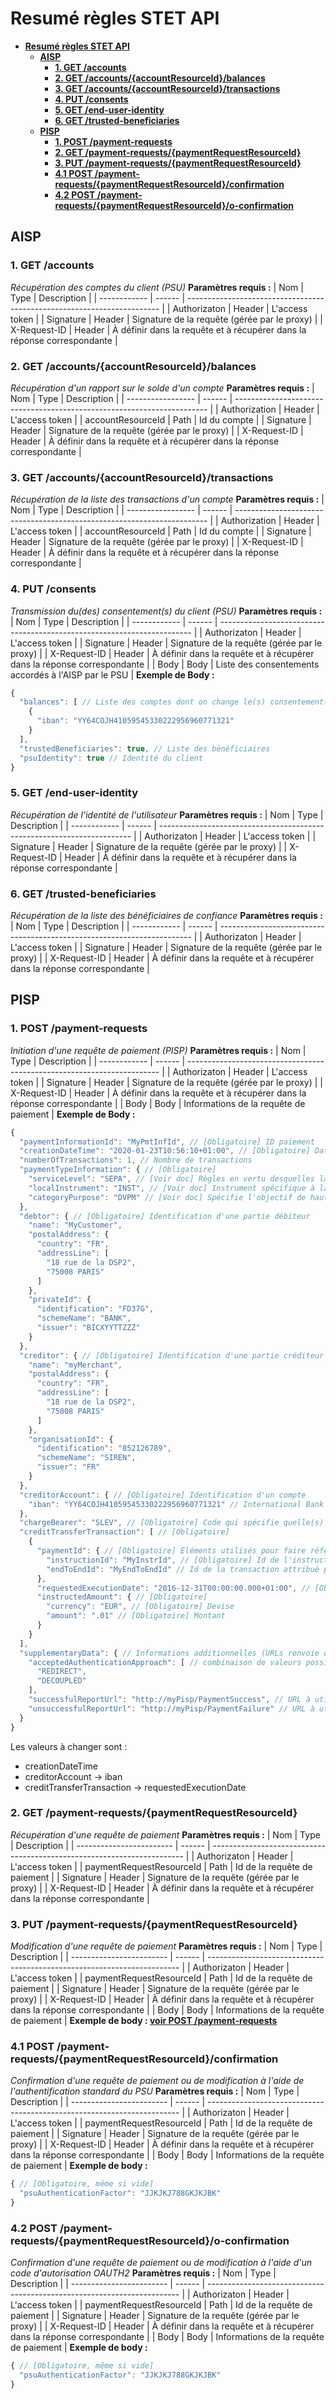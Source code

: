 # **Resumé règles STET API**


- [**Resumé règles STET API**](#resum%c3%a9-r%c3%a8gles-stet-api)
  - [**AISP**](#aisp)
    - [**1. GET /accounts**](#1-get-accounts)
    - [**2. GET /accounts/{accountResourceId}/balances**](#2-get-accountsaccountresourceidbalances)
    - [**3. GET /accounts/{accountResourceId}/transactions**](#3-get-accountsaccountresourceidtransactions)
    - [**4. PUT /consents**](#4-put-consents)
    - [**5. GET /end-user-identity**](#5-get-end-user-identity)
    - [**6. GET /trusted-beneficiaries**](#6-get-trusted-beneficiaries)
  - [**PISP**](#pisp)
    - [**1. POST /payment-requests**](#1-post-payment-requests)
    - [**2. GET /payment-requests/{paymentRequestResourceId}**](#2-get-payment-requestspaymentrequestresourceid)
    - [**3. PUT /payment-requests/{paymentRequestResourceId}**](#3-put-payment-requestspaymentrequestresourceid)
    - [**4.1 POST /payment-requests/{paymentRequestResourceId}/confirmation**](#41-post-payment-requestspaymentrequestresourceidconfirmation)
    - [**4.2 POST /payment-requests/{paymentRequestResourceId}/o-confirmation**](#42-post-payment-requestspaymentrequestresourceido-confirmation)


## **AISP**
### **1. GET /accounts**
*Récupération des comptes du client (PSU)*
**Paramètres requis :**
| Nom          | Type   | Description                                                             |
| ------------ | ------ | ----------------------------------------------------------------------- |
| Authorizaton | Header | L'access token                                                          |
| Signature    | Header | Signature de la requête (gérée par le proxy)                            |
| X-Request-ID | Header | À définir dans la requête et à récupérer dans la réponse correspondante |

### **2. GET /accounts/{accountResourceId}/balances**
*Récupération d'un rapport sur le solde d'un compte*
**Paramètres requis :**
| Nom               | Type   | Description                                                             |
| ----------------- | ------ | ----------------------------------------------------------------------- |
| Authorization     | Header | L'access token                                                          |
| accountResourceId | Path   | Id du compte                                                            |
| Signature         | Header | Signature de la requête (gérée par le proxy)                            |
| X-Request-ID      | Header | À définir dans la requête et à récupérer dans la réponse correspondante |

### **3. GET /accounts/{accountResourceId}/transactions**
*Récupération de la liste des transactions d'un compte*
**Paramètres requis :**
| Nom               | Type   | Description                                                             |
| ----------------- | ------ | ----------------------------------------------------------------------- |
| Authorization     | Header | L'access token                                                          |
| accountResourceId | Path   | Id du compte                                                            |
| Signature         | Header | Signature de la requête (gérée par le proxy)                            |
| X-Request-ID      | Header | À définir dans la requête et à récupérer dans la réponse correspondante |

### **4. PUT /consents**
*Transmission du(des) consentement(s) du client (PSU)*
**Paramètres requis :**
| Nom          | Type   | Description                                                             |
| ------------ | ------ | ----------------------------------------------------------------------- |
| Authorizaton | Header | L'access token                                                          |
| Signature    | Header | Signature de la requête (gérée par le proxy)                            |
| X-Request-ID | Header | À définir dans la requête et à récupérer dans la réponse correspondante |
| Body         | Body   | Liste des consentements accordés à l'AISP par le PSU                    |
**Exemple de Body :**
```js
{
  "balances": [ // Liste des comptes dont on change le(s) consentement(s)
    {
      "iban": "YY64COJH41059545330222956960771321"
    }
  ],
  "trustedBeneficiaries": true, // Liste des bénéficiaires
  "psuIdentity": true // Identité du client
}
```

### **5. GET /end-user-identity**
*Récupération de l'identité de l'utilisateur*
**Paramètres requis :**
| Nom          | Type   | Description                                                             |
| ------------ | ------ | ----------------------------------------------------------------------- |
| Authorizaton | Header | L'access token                                                          |
| Signature    | Header | Signature de la requête (gérée par le proxy)                            |
| X-Request-ID | Header | À définir dans la requête et à récupérer dans la réponse correspondante |

### **6. GET /trusted-beneficiaries**
*Récupération de la liste des bénéficiaires de confiance*
**Paramètres requis :**
| Nom          | Type   | Description                                                             |
| ------------ | ------ | ----------------------------------------------------------------------- |
| Authorizaton | Header | L'access token                                                          |
| Signature    | Header | Signature de la requête (gérée par le proxy)                            |
| X-Request-ID | Header | À définir dans la requête et à récupérer dans la réponse correspondante |


## **PISP**
### **1. POST /payment-requests**
*Initiation d'une requête de paiement (PISP)*
**Paramètres requis :**
| Nom          | Type   | Description                                                             |
| ------------ | ------ | ----------------------------------------------------------------------- |
| Authorizaton | Header | L'access token                                                          |
| Signature    | Header | Signature de la requête (gérée par le proxy)                            |
| X-Request-ID | Header | À définir dans la requête et à récupérer dans la réponse correspondante |
| Body         | Body   | Informations de la requête de paiement                                  |
**Exemple de Body :**
```js
{
  "paymentInformationId": "MyPmtInfId", // [Obligatoire] ID paiement
  "creationDateTime": "2020-01-23T10:56:10+01:00", // [Obligatoire] Date de création du paiement
  "numberOfTransactions": 1, // Nombre de transactions
  "paymentTypeInformation": { // [Obligatoire]
    "serviceLevel": "SEPA", // [Voir doc] Règles en vertu desquelles la transaction doit être traitée, seul "SEPA" est autorisé
    "localInstrument": "INST", // [Voir doc] Instrument spécifique à la communauté des utilisateurs, "INST" pour demander un paiement instantané SEPA
    "categoryPurpose": "DVPM" // [Voir doc] Spécifie l'objectif de haut niveau de l'instruction. (CASH, CORT, DVPM, INTC, TREA)
  },
  "debtor": { // [Obligatoire] Identification d'une partie débiteur
    "name": "MyCustomer",
    "postalAddress": {
      "country": "FR",
      "addressLine": [
        "18 rue de la DSP2",
        "75008 PARIS"
      ]
    },
    "privateId": {
      "identification": "FD37G",
      "schemeName": "BANK",
      "issuer": "BICXYYTTZZZ"
    }
  },
  "creditor": { // [Obligatoire] Identification d'une partie créditeur [Obligatoire]
    "name": "myMerchant",
    "postalAddress": {
      "country": "FR",
      "addressLine": [
        "18 rue de la DSP2",
        "75008 PARIS"
      ]
    },
    "organisationId": {
      "identification": "852126789",
      "schemeName": "SIREN",
      "issuer": "FR"
    }
  },
  "creditorAccount": { // [Obligatoire] Identification d'un compte
    "iban": "YY64COJH41059545330222956960771321" // International Bank Account Number
  },
  "chargeBearer": "SLEV", // [Obligatoire] Code qui spécifie quelle(s) partie(s) supporteront les frais de traitement de l'opération de paiement (DEBT, CRED, SHAR, SLEV)
  "creditTransferTransaction": [ // [Obligatoire]
    {
      "paymentId": { // [Obligatoire] Éléments utilisés pour faire référence à une instruction de paiement
        "instructionId": "MyInstrId", // [Obligatoire] Id de l'instruction de paiement partagé entre le PISP et l'ASPSP
        "endToEndId": "MyEndToEndId" // Id de la transaction attribué par la partie initiatrice 
      },
      "requestedExecutionDate": "2016-12-31T00:00:00.000+01:00", // [Obligatoire] Date de débit du compte du débiteur
      "instructedAmount": { // [Obligatoire]
        "currency": "EUR", // [Obligatoire] Devise
        "amount": ".01" // [Obligatoire] Montant
      }
    }
  ],
  "supplementaryData": { // Informations additionnelles (URLs renvoie du rapport de situation au PISP et spécifie les approches d'authentification acceptées par le PISP et celles qui ont été choisies par l'ASPSP)
    "acceptedAuthenticationApproach": [ // combinaison de valeurs possibles pour les approches d'authentification (REDIRECT, DECOUPLED, EMBEDDED-1-FACTOR)
      "REDIRECT",
      "DECOUPLED"
    ],
    "successfulReportUrl": "http://myPisp/PaymentSuccess", // URL à utiliser par l'ASPSP afin d'informer le PISP de la finalisation du processus d'authentification et de consentement dans l'approche REDIRECT et DECOUPLED
    "unsuccessfulReportUrl": "http://myPisp/PaymentFailure" // URL à utiliser par le PISP afin de notifier le PISP de l'échec du processus d'authentification et de consentement dans l'approche REDIRECT et DECOUPLED Si cet URL n'est pas fourni par le PISP, le PISP utilisera le "successfulReportUrl" même en cas d'échec du traitement de la demande de paiement
  }
}
```
Les valeurs à changer sont :
- creationDateTime
- creditorAccount -> iban
- creditTransferTransaction -> requestedExecutionDate

### **2. GET /payment-requests/{paymentRequestResourceId}**
*Récupération d'une requête de paiement*
**Paramètres requis :**
| Nom                      | Type   | Description                                                             |
| ------------------------ | ------ | ----------------------------------------------------------------------- |
| Authorizaton             | Header | L'access token                                                          |
| paymentRequestResourceId | Path   | Id de la requête de paiement                                            |
| Signature                | Header | Signature de la requête (gérée par le proxy)                            |
| X-Request-ID             | Header | À définir dans la requête et à récupérer dans la réponse correspondante |

### **3. PUT /payment-requests/{paymentRequestResourceId}**
*Modification d'une requête de paiement*
**Paramètres requis :**
| Nom                      | Type   | Description                                                             |
| ------------------------ | ------ | ----------------------------------------------------------------------- |
| Authorizaton             | Header | L'access token                                                          |
| paymentRequestResourceId | Path   | Id de la requête de paiement                                            |
| Signature                | Header | Signature de la requête (gérée par le proxy)                            |
| X-Request-ID             | Header | À définir dans la requête et à récupérer dans la réponse correspondante |
| Body                     | Body   | Informations de la requête de paiement                                  |
**Exemple de body : [voir POST /payment-requests](#1-post-payment-requests)**

### **4.1 POST /payment-requests/{paymentRequestResourceId}/confirmation**
*Confirmation d'une requête de paiement ou de modification à l'aide de l'authentification standard du PSU*
**Paramètres requis :**
| Nom                      | Type   | Description                                                             |
| ------------------------ | ------ | ----------------------------------------------------------------------- |
| Authorizaton             | Header | L'access token                                                          |
| paymentRequestResourceId | Path   | Id de la requête de paiement                                            |
| Signature                | Header | Signature de la requête (gérée par le proxy)                            |
| X-Request-ID             | Header | À définir dans la requête et à récupérer dans la réponse correspondante |
| Body                     | Body   | Informations de la requête de paiement                                  |
**Exemple de body :**
```js
{ // [Obligatoire, même si vide]
  "psuAuthenticationFactor": "JJKJKJ788GKJKJBK"
}
```

### **4.2 POST /payment-requests/{paymentRequestResourceId}/o-confirmation**
*Confirmation d'une requête de paiement ou de modification à l'aide d'un code d'autorisation OAUTH2*
**Paramètres requis :**
| Nom                      | Type   | Description                                                             |
| ------------------------ | ------ | ----------------------------------------------------------------------- |
| Authorizaton             | Header | L'access token                                                          |
| paymentRequestResourceId | Path   | Id de la requête de paiement                                            |
| Signature                | Header | Signature de la requête (gérée par le proxy)                            |
| X-Request-ID             | Header | À définir dans la requête et à récupérer dans la réponse correspondante |
| Body                     | Body   | Informations de la requête de paiement                                  |
**Exemple de body :**
```js
{ // [Obligatoire, même si vide]
  "psuAuthenticationFactor": "JJKJKJ788GKJKJBK"
}
```
